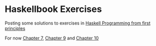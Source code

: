 # Haskellbook Exercises

Posting some solutions to exercises in [Haskell Programming from first principles](http://haskellbook.com/)

For now [Chapter 7](ch07/README.md), [Chapter 9](ch09/README.md) and [Chapter 10](ch10/README.md)
